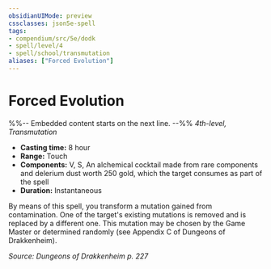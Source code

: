 ```yaml
---
obsidianUIMode: preview
cssclasses: json5e-spell
tags:
- compendium/src/5e/dodk
- spell/level/4
- spell/school/transmutation
aliases: ["Forced Evolution"]
---
```

# Forced Evolution
%%-- Embedded content starts on the next line. --%%
*4th-level, Transmutation*  

- **Casting time:** 8 hour
- **Range:** Touch
- **Components:** V, S, An alchemical cocktail made from rare components and delerium dust worth 250 gold, which the target consumes as part of the spell
- **Duration:** Instantaneous

By means of this spell, you transform a mutation gained from contamination. One of the target's existing mutations is removed and is replaced by a different one. This mutation may be chosen by the Game Master or determined randomly (see Appendix C of Dungeons of Drakkenheim).

*Source: Dungeons of Drakkenheim p. 227*